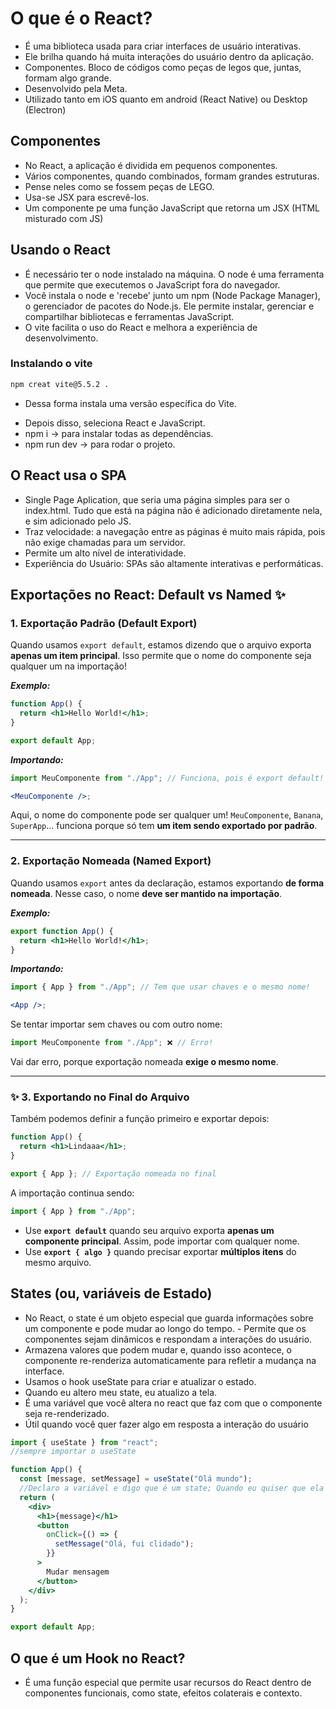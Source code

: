 # O que é o React?

- É uma biblioteca usada para criar interfaces de usuário interativas.
- Ele brilha quando há muita interações do usuário dentro da aplicação.
- Componentes. Bloco de códigos como peças de legos que, juntas, formam algo grande.
- Desenvolvido pela Meta.
- Utilizado tanto em iOS quanto em android (React Native) ou Desktop (Electron)

## Componentes

- No React, a aplicação é dividida em pequenos componentes.
- Vários componentes, quando combinados, formam grandes estruturas.
- Pense neles como se fossem peças de LEGO.
- Usa-se JSX para escrevê-los.
- Um componente pe uma função JavaScript que retorna um JSX (HTML misturado com JS)

## Usando o React

- É necessário ter o node instalado na máquina. O node é uma ferramenta que permite que executemos o JavaScript fora do navegador.
- Você instala o node e 'recebe' junto um npm (Node Package Manager), o gerenciador de pacotes do Node.js. Ele permite instalar, gerenciar e compartilhar bibliotecas e ferramentas JavaScript.
- O vite facilita o uso do React e melhora a experiência de desenvolvimento.

### Instalando o vite

```bash
npm creat vite@5.5.2 .
```

- Dessa forma instala uma versão específica do Vite.

* Depois disso, seleciona React e JavaScript.
* npm i -> para instalar todas as dependências.
* npm run dev -> para rodar o projeto.

## O React usa o SPA

- Single Page Aplication, que seria uma página simples para ser o index.html. Tudo que está na página não é adicionado diretamente nela, e sim adicionado pelo JS.
- Traz velocidade: a navegação entre as páginas é muito mais rápida, pois não exige chamadas para um servidor.
- Permite um alto nível de interatividade.
- Experiência do Usuário: SPAs são altamente interativas e performáticas.

## Exportações no React: Default vs Named ✨

### **1. Exportação Padrão (Default Export)**

Quando usamos `export default`, estamos dizendo que o arquivo exporta **apenas um item principal**. Isso permite que o nome do componente seja qualquer um na importação!

**_Exemplo:_**

```jsx
function App() {
  return <h1>Hello World!</h1>;
}

export default App;
```

**_Importando:_**

```jsx
import MeuComponente from "./App"; // Funciona, pois é export default!

<MeuComponente />;
```

Aqui, o nome do componente pode ser qualquer um! `MeuComponente`, `Banana`, `SuperApp`... funciona porque só tem **um item sendo exportado por padrão**.

---

### **2. Exportação Nomeada (Named Export)**

Quando usamos `export` antes da declaração, estamos exportando **de forma nomeada**. Nesse caso, o nome **deve ser mantido na importação**.

**_Exemplo:_**

```jsx
export function App() {
  return <h1>Hello World!</h1>;
}
```

**_Importando:_**

```jsx
import { App } from "./App"; // Tem que usar chaves e o mesmo nome!

<App />;
```

Se tentar importar sem chaves ou com outro nome:

```jsx
import MeuComponente from "./App"; ❌ // Erro!
```

Vai dar erro, porque exportação nomeada **exige o mesmo nome**.

---

### ✨ **3. Exportando no Final do Arquivo**

Também podemos definir a função primeiro e exportar depois:

```jsx
function App() {
  return <h1>Lindaaa</h1>;
}

export { App }; // Exportação nomeada no final
```

A importação continua sendo:

```jsx
import { App } from "./App";
```

- Use **`export default`** quando seu arquivo exporta **apenas um componente principal**. Assim, pode importar com qualquer nome.
- Use **`export { algo }`** quando precisar exportar **múltiplos itens** do mesmo arquivo.

## States (ou, variáveis de Estado)

- No React, o state é um objeto especial que guarda informações sobre um componente e pode mudar ao longo do tempo. - Permite que os componentes sejam dinâmicos e respondam a interações do usuário.
- Armazena valores que podem mudar e, quando isso acontece, o componente re-renderiza automaticamente para refletir a mudança na interface.
- Usamos o hook useState para criar e atualizar o estado.
- Quando eu altero meu state, eu atualizo a tela.
- É uma variável que você altera no react que faz com que o componente seja re-renderizado.
- Útil quando você quer fazer algo em resposta a interação do usuário

```jsx
import { useState } from "react";
//sempre importar o useState

function App() {
  const [message, setMessage] = useState("Olá mundo");
  //Declaro a variável e digo que é um state; Quando eu quiser que ela mude, pgo o setMessage
  return (
    <div>
      <h1>{message}</h1>
      <button
        onClick={() => {
          setMessage("Olá, fui clidado");
        }}
      >
        Mudar mensagem
      </button>
    </div>
  );
}

export default App;
```

## O que é um Hook no React?

- É uma função especial que permite usar recursos do React dentro de componentes funcionais, como state, efeitos colaterais e contexto.

